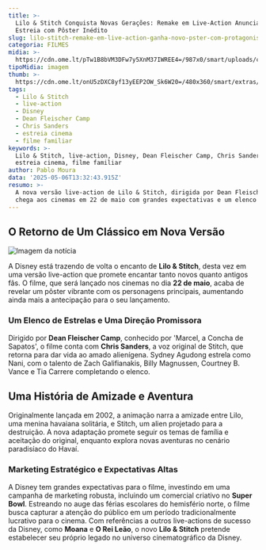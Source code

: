 ```yaml
---
title: >-
  Lilo & Stitch Conquista Novas Gerações: Remake em Live-Action Anuncia Data de
  Estreia com Pôster Inédito
slug: lilo-stitch-remake-em-live-action-ganha-novo-pster-com-protagonistas
categoria: FILMES
midia: >-
  https://cdn.ome.lt/pTw1B8bVM3DFw7y5XnM37IWREE4=/987x0/smart/uploads/conteudo/fotos/OMELETE_CAPA_-_2025-05-05T123538.121_Hg6LEXU.png
tipoMidia: imagem
thumb: >-
  https://cdn.ome.lt/onU5zDXC8yf13yEEP2OW_Sk6W20=/480x360/smart/extras/conteudos/omelete_THUMB_-_2025-05-06T101431.066.png
tags:
  - Lilo & Stitch
  - live-action
  - Disney
  - Dean Fleischer Camp
  - Chris Sanders
  - estreia cinema
  - filme familiar
keywords: >-
  Lilo & Stitch, live-action, Disney, Dean Fleischer Camp, Chris Sanders,
  estreia cinema, filme familiar
author: Pablo Moura
data: '2025-05-06T13:32:43.915Z'
resumo: >-
  A nova versão live-action de Lilo & Stitch, dirigida por Dean Fleischer Camp,
  chega aos cinemas em 22 de maio com grandes expectativas e um elenco estelar.
---
```


## O Retorno de Um Clássico em Nova Versão

![Imagem da notícia](https://cdn.ome.lt/8cp0PiAgInILvd6KKoReoVkoqtw=/fit-in/837x500/smart/uploads/conteudo/fotos/66db364f-3f10-4822-96e5-8bc444720829.png)

A Disney está trazendo de volta o encanto de **Lilo & Stitch**, desta vez em uma versão live-action que promete encantar tanto novos quanto antigos fãs. O filme, que será lançado nos cinemas no dia **22 de maio**, acaba de revelar um pôster vibrante com os personagens principais, aumentando ainda mais a antecipação para o seu lançamento.

### Um Elenco de Estrelas e Uma Direção Promissora

Dirigido por **Dean Fleischer Camp**, conhecido por 'Marcel, a Concha de Sapatos', o filme conta com **Chris Sanders**, a voz original de Stitch, que retorna para dar vida ao amado alienígena. Sydney Agudong estrela como Nani, com o talento de Zach Galifianakis, Billy Magnussen, Courtney B. Vance e Tia Carrere completando o elenco.

## Uma História de Amizade e Aventura

Originalmente lançada em 2002, a animação narra a amizade entre Lilo, uma menina havaiana solitária, e Stitch, um alien projetado para a destruição. A nova adaptação promete seguir os temas de família e aceitação do original, enquanto explora novas aventuras no cenário paradisíaco do Havaí.

### Marketing Estratégico e Expectativas Altas

A Disney tem grandes expectativas para o filme, investindo em uma campanha de marketing robusta, incluindo um comercial criativo no **Super Bowl**. Estreando no auge das férias escolares do hemisfério norte, o filme busca capturar a atenção do público em um período tradicionalmente lucrativo para o cinema. Com referências a outros live-actions de sucesso da Disney, como **Moana** e **O Rei Leão**, o novo **Lilo & Stitch** pretende estabelecer seu próprio legado no universo cinematográfico da Disney.
